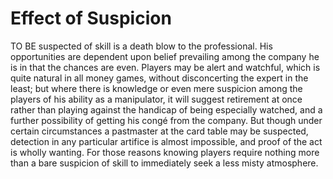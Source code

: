 # Effect of Suspicion

TO BE suspected of skill is a death blow to the professional. His opportunities are dependent upon belief prevailing among the company he is in that the chances are even. Players may be alert and watchful, which is quite natural in all money games, without disconcerting the expert in the least; but where there is knowledge or even mere suspicion among the players of his ability as a manipulator, it will suggest retirement at once rather than playing against the handicap of being especially watched, and a further possibility of getting his congé from the company. But though under certain circumstances a pastmaster at the card table may be suspected, detection in any particular artifice is almost impossible, and proof of the act is wholly wanting. For those reasons knowing players require nothing more than a bare suspicion of skill to immediately seek a less misty atmosphere.
